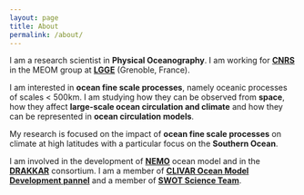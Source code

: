 ```yaml
---
layout: page
title: About
permalink: /about/
---
```


I am a research scientist in **Physical Oceanography**. I am working for **[CNRS](http://www.cnrs.fr/)** in the MEOM group at **[LGGE](http://lgge.osug.fr/)** (Grenoble, France).

I am interested in **ocean fine scale processes**, namely oceanic processes of scales < 500km. I am studying how they can be observed from **space**, how they affect **large-scale ocean circulation and climate** and how they can be represented in **ocean circulation models**. 

My research is focused on the impact of **ocean fine scale processes** on climate at high latitudes with a particular focus on the **Southern Ocean**. 

I am involved in the development of **[NEMO](http://www.nemo-ocean.eu/)** ocean model and in the **[DRAKKAR](http://www.drakkar-ocean.eu/)** consortium. I am a member of **[CLIVAR Ocean Model Development pannel](http://www.clivar.org/clivar-panels/omdp)** and a member of **[SWOT Science Team](https://swot.jpl.nasa.gov/science/sdt/)**. 
